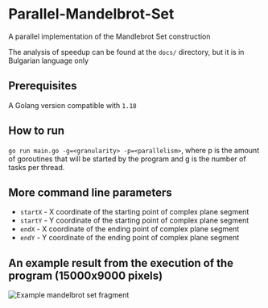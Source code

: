 # Parallel-Mandelbrot-Set

A parallel implementation of the Mandlebrot Set construction

The analysis of speedup can be found at the `docs/` directory, but it is in Bulgarian language only <br>

## Prerequisites

A Golang version compatible with `1.18`

## How to run

`go run main.go -g=<granularity> -p=<parallelism>`, where p is the amount of goroutines that will be started by the
program and g is the number of tasks per thread.

## More command line parameters

* `startX` - X coordinate of the starting point of complex plane segment
* `startY` - Y coordinate of the starting point of complex plane segment
* `endX` - X coordinate of the ending point of complex plane segment
* `endY` - Y coordinate of the ending point of complex plane segment

## An example result from the execution of the program (15000x9000 pixels)

![Example mandelbrot set fragment](https://github.com/No-one-important/Parallel-Mandelbrot-Set/blob/main/result.png?raw=true)
